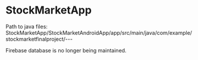 # StockMarketApp

Path to java files: StockMarketApp/StockMarketAndroidApp/app/src/main/java/com/example/stockmarketfinalproject/---

Firebase database is no longer being maintained.

